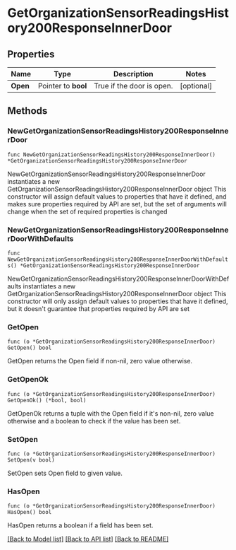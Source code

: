 # GetOrganizationSensorReadingsHistory200ResponseInnerDoor

## Properties

Name | Type | Description | Notes
------------ | ------------- | ------------- | -------------
**Open** | Pointer to **bool** | True if the door is open. | [optional] 

## Methods

### NewGetOrganizationSensorReadingsHistory200ResponseInnerDoor

`func NewGetOrganizationSensorReadingsHistory200ResponseInnerDoor() *GetOrganizationSensorReadingsHistory200ResponseInnerDoor`

NewGetOrganizationSensorReadingsHistory200ResponseInnerDoor instantiates a new GetOrganizationSensorReadingsHistory200ResponseInnerDoor object
This constructor will assign default values to properties that have it defined,
and makes sure properties required by API are set, but the set of arguments
will change when the set of required properties is changed

### NewGetOrganizationSensorReadingsHistory200ResponseInnerDoorWithDefaults

`func NewGetOrganizationSensorReadingsHistory200ResponseInnerDoorWithDefaults() *GetOrganizationSensorReadingsHistory200ResponseInnerDoor`

NewGetOrganizationSensorReadingsHistory200ResponseInnerDoorWithDefaults instantiates a new GetOrganizationSensorReadingsHistory200ResponseInnerDoor object
This constructor will only assign default values to properties that have it defined,
but it doesn't guarantee that properties required by API are set

### GetOpen

`func (o *GetOrganizationSensorReadingsHistory200ResponseInnerDoor) GetOpen() bool`

GetOpen returns the Open field if non-nil, zero value otherwise.

### GetOpenOk

`func (o *GetOrganizationSensorReadingsHistory200ResponseInnerDoor) GetOpenOk() (*bool, bool)`

GetOpenOk returns a tuple with the Open field if it's non-nil, zero value otherwise
and a boolean to check if the value has been set.

### SetOpen

`func (o *GetOrganizationSensorReadingsHistory200ResponseInnerDoor) SetOpen(v bool)`

SetOpen sets Open field to given value.

### HasOpen

`func (o *GetOrganizationSensorReadingsHistory200ResponseInnerDoor) HasOpen() bool`

HasOpen returns a boolean if a field has been set.


[[Back to Model list]](../README.md#documentation-for-models) [[Back to API list]](../README.md#documentation-for-api-endpoints) [[Back to README]](../README.md)



